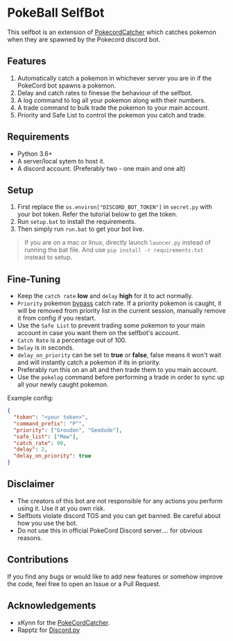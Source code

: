 # PokeBall SelfBot
This selfbot is an extension of [PokecordCatcher](https://github.com/xKynn/PokecordCatcher) which catches pokemon when they are spawned by the Pokecord discord bot.  

## Features
1. Automatically catch a pokemon in whichever server you are in if the PokeCord bot spawns a pokemon.
2. Delay and catch rates to finesse the behaviour of the selfbot.
3. A log command to log all your pokemon along with their numbers.
4. A trade command to bulk trade the pokemon to your main account.
5. Priority and Safe List to control the pokemon you catch and trade.

## Requirements
* Python 3.6+
* A server/local sytem to host it.
* A discord account. (Preferably two - one main and one alt)

## Setup

1. First replace the `os.environ["DISCORD_BOT_TOKEN"]` in `secret.py` with your bot token. Refer the tutorial below to get the token.
2. Run `setup.bat` to install the requirements.
3. Then simply run `run.bat` to get your bot live.

> If you are on a mac or linux, directly launch `launcer.py` instead of running the bat file. And use `pip install -r requirements.txt` instead to setup.

## Fine-Tuning

* Keep the `catch rate` **low** and `delay` **high** for it to act normally.  
* `Priority` pokemon <u>bypass</u> catch rate.
If a priority pokemon is caught, it will be removed from priority list in the current session, manually remove it from config if you restart.
* Use the `Safe List` to prevent trading some pokemon to your main account in case you want them on the selfbot's account.  
* `Catch Rate` is a percentage out of 100.  
* `Delay` is in seconds.  
* `delay_on_priority` can be set to **true** or **false**, false means it won't wait and will instantly catch a pokemon if its in priority.  
* Preferably run this on an alt and then trade them to you main account.
* Use the `pokelog` command before performing a trade in order to sync up all your newly caught pokemon.

Example config:
```json
{
  "token": "<your token>",
  "command_prefix": "P^",
  "priority": ["Groudon", "Geodude"],
  "safe_list": ["Mew"],
  "catch_rate": 90,
  "delay": 2,
  "delay_on_priority": true
}
```

## Disclaimer
* The creators of this bot are not responsible for any actions you perform using it. Use it at you own risk.
* Selfbots violate discord TOS and you can get banned. Be careful about how you use the bot.
* Do not use this in official PokeCord Discord server.... for obvious reasons.

## Contributions
If you find any bugs or would like to add new features or somehow improve the code, feel free to open an Issue or a Pull Request.

## Acknowledgements
* xKynn for the [PokeCordCatcher](https://github.com/xKynn/PokecordCatcher).
* Rapptz for [Discord.py](https://github.com/Rapptz/discord.py)